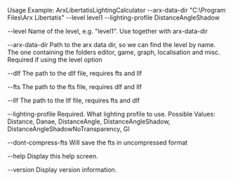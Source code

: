 Usage Example:
  ArxLibertatisLightingCalculator --arx-data-dir "C:\Program Files\Arx Libertatis" --level level1 --lighting-profile
  DistanceAngleShadow

  --level               Name of the level, e.g. "level1". Use together with arx-data-dir

  --arx-data-dir        Path to the arx data dir, so we can find the level by name. The one containing the folders editor, game, graph, localisation and misc. Required if using the level option

  --dlf                 The path to the dlf file, requires fts and llf

  --fts                 The path to the fts file, requires dlf and llf

  --llf                 The path to the llf file, requires fts and dlf

  --lighting-profile    Required. What lighting profile to use. Possible Values: Distance, Danae, DistanceAngle, DistanceAngleShadow, DistanceAngleShadowNoTransparency, GI
  
  --dont-compress-fts   Will save the fts in uncompressed format

  --help                Display this help screen.

  --version             Display version information.
  
